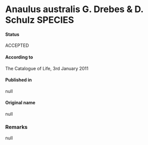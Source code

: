 Anaulus australis G. Drebes & D. Schulz SPECIES
=======

#### Status
ACCEPTED

#### According to
The Catalogue of Life, 3rd January 2011

#### Published in
null

#### Original name
null

### Remarks
null